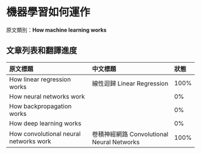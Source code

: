 # 機器學習如何運作

原文類別：**How machine learning works**

## 文章列表和翻譯進度

| 原文標題 | 中文標題 | 狀態 |
| :--- | :--- | :--- |
| How linear regression works | 線性迴歸 Linear Regression | 100% |
| How neural networks work |  | 0% |
| How backpropagation works |  | 0% |
| How deep learning works |  | 0% |
| How convolutional neural networks work | 卷積神經網路 Convolutional Neural Networks | 100% |



